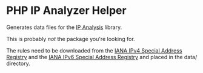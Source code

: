 # PHP IP Analyzer Helper

Generates data files for the [IP Analysis] library.

This is probably *not* the package you're looking for.

The rules need to be downloaded from the [IANA IPv4 Special Address Registry] and the
[IANA IPv6 Special Address Registry] and placed in the data/ directory.

[IANA IPv4 Special Address Registry]: https://www.iana.org/assignments/iana-ipv4-special-registry/iana-ipv4-special-registry.xhtml
[IANA IPv6 Special Address Registry]: https://www.iana.org/assignments/iana-ipv6-special-registry/iana-ipv6-special-registry.xhtml

[IP Analysis]: https://github.com/dharple/ip-analysis
